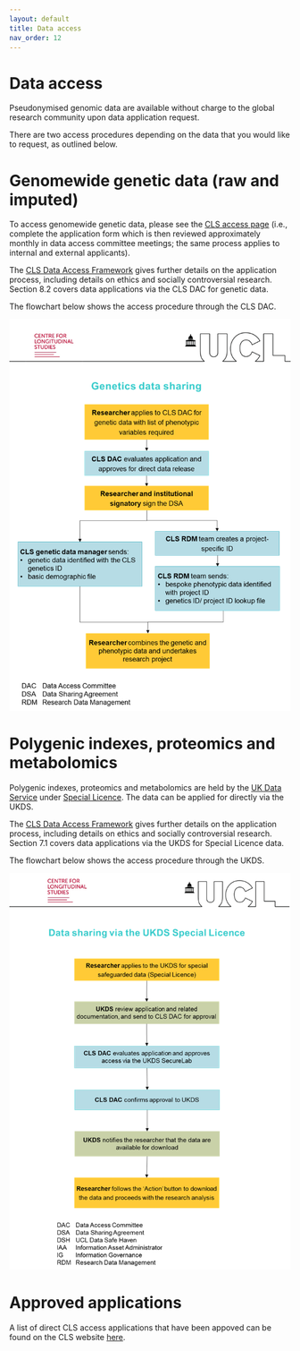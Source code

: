 ```yaml
---
layout: default
title: Data access
nav_order: 12
---
```


# **Data access** 

Pseudonymised genomic data are available without charge to the global research community upon data application request. 

There are two access procedures depending on the data that you would like to request, as outlined below.

# **Genomewide genetic data (raw and imputed)** 
To access genomewide genetic data, please see the <a href="https://cls.ucl.ac.uk/data-access-training/data-access/">CLS access page</a> (i.e., complete the application form which is then reviewed approximately monthly in data access committee meetings; the same process applies to internal and external applicants).

The <a href="https://cls.ucl.ac.uk/wp-content/uploads/2017/02/CLS_Data_Access_Framework.pdf">CLS Data Access Framework</a> gives further details on the application process, including details on ethics and socially controversial research. Section 8.2 covers data applications via the CLS DAC for genetic data. 

The flowchart below shows the access procedure through the CLS DAC.

![CLS DAC Access](genetics_flowchart.png)

# **Polygenic indexes, proteomics and metabolomics** 
Polygenic indexes, proteomics and metabolomics are held by the <a href="https://ukdataservice.ac.uk">UK Data Service</a> under <a  href="https://ukdataservice.ac.uk/find-data/access-conditions/">Special Licence</a>. The data can be applied for directly via the UKDS. 

The <a href="https://cls.ucl.ac.uk/wp-content/uploads/2017/02/CLS_Data_Access_Framework.pdf">CLS Data Access Framework</a> gives further details on the application process, including details on ethics and socially controversial research. Section 7.1 covers data applications via the UKDS for Special Licence  data. 

The flowchart below shows the access procedure through the UKDS.

![UKDS Access](ukds_special_licence_flowchart.png)


# **Approved applications** 
A list of direct CLS access applications that have been appoved can be found on the CLS website <a href="https://cls.ucl.ac.uk/wp-content/uploads/2017/02/dac_projects_register.pdf">here</a>.
